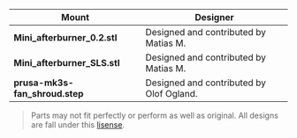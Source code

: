 </div>

|Mount|Designer|
|--|--|
|**Mini_afterburner_0.2.stl**|Designed and contributed by Matias M.|
|**Mini_afterburner_SLS.stl**|Designed and contributed by Matias M.   |
|**prusa-mk3s-fan_shroud.step**|Designed and contributed by Olof Ogland.|

</div>
<div align="center" >

</div>

> Parts may not fit perfectly or perform as well as original. All
> designs are fall under this
> [lisense](https://github.com/keyquesttech/Rtv6/blob/main/Rtv6-2/Mounts/LICENSE).


</div>
<div align="center" >

